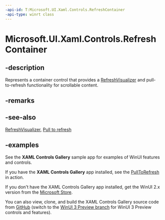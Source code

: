 ```yaml
---
-api-id: T:Microsoft.UI.Xaml.Controls.RefreshContainer
-api-type: winrt class
---
```

<!-- Class syntax.
public class RefreshContainer : ContentControl, ContentControl
-->

# Microsoft.UI.Xaml.Controls.RefreshContainer

## -description

Represents a container control that provides a [RefreshVisualizer](refreshvisualizer.md) and pull-to-refresh functionality for scrollable content.

## -remarks

## -see-also

[RefreshVisualizer](refreshvisualizer.md), [Pull to refresh](/windows/apps/design/controls/pull-to-refresh)

## -examples

See the **XAML Controls Gallery** sample app for examples of WinUI features and controls.

If you have the **XAML Controls Gallery** app installed, see the [PullToRefresh](xamlcontrolsgallery:/item/PullToRefresh) in action.

If you don't have the XAML Controls Gallery app installed, get the WinUI 2.x version from the [Microsoft Store](https://www.microsoft.com/p/xaml-controls-gallery/9msvh128x2zt).

You can also view, clone, and build the XAML Controls Gallery source code from [GitHub](https://github.com/Microsoft/Xaml-Controls-Gallery) (switch to the [WinUI 3 Preview branch](https://github.com/microsoft/Xaml-Controls-Gallery/tree/winui3preview) for WinUI 3 Preview controls and features).
